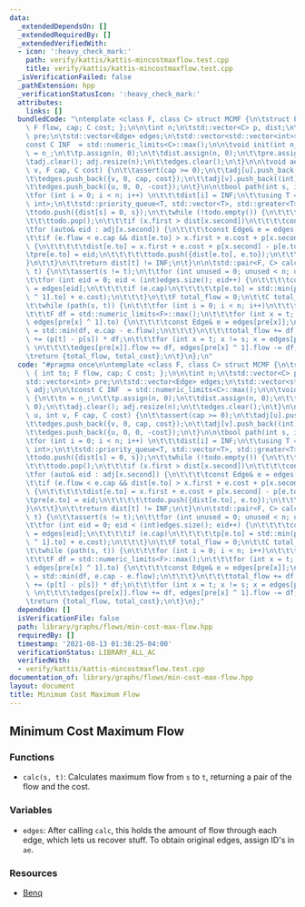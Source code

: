 ```yaml
---
data:
  _extendedDependsOn: []
  _extendedRequiredBy: []
  _extendedVerifiedWith:
  - icon: ':heavy_check_mark:'
    path: verify/kattis/kattis-mincostmaxflow.test.cpp
    title: verify/kattis/kattis-mincostmaxflow.test.cpp
  _isVerificationFailed: false
  _pathExtension: hpp
  _verificationStatusIcon: ':heavy_check_mark:'
  attributes:
    links: []
  bundledCode: "\ntemplate <class F, class C> struct MCMF {\n\tstruct Edge { int to;\
    \ F flow, cap; C cost; };\n\n\tint n;\n\tstd::vector<C> p, dist;\n\tstd::vector<int>\
    \ pre;\n\tstd::vector<Edge> edges;\n\tstd::vector<std::vector<int>> adj;\n\n\t\
    const C INF  = std::numeric_limits<C>::max();\n\n\tvoid init(int n_) {\n\t\tn\
    \ = n_;\n\t\tp.assign(n, 0);\n\t\tdist.assign(n, 0);\n\t\tpre.assign(n, 0);\n\t\
    \tadj.clear(); adj.resize(n);\n\t\tedges.clear();\n\t}\n\n\tvoid ae(int u, int\
    \ v, F cap, C cost) {\n\t\tassert(cap >= 0);\n\t\tadj[u].push_back((int)edges.size());\n\
    \t\tedges.push_back({v, 0, cap, cost});\n\t\tadj[v].push_back((int)edges.size());\n\
    \t\tedges.push_back({u, 0, 0, -cost});\n\t}\n\n\tbool path(int s, int t) {\n\t\
    \tfor (int i = 0; i < n; i++) \n\t\t\tdist[i] = INF;\n\t\tusing T = std::pair<C,\
    \ int>;\n\t\tstd::priority_queue<T, std::vector<T>, std::greater<T>> todo;\n\t\
    \ttodo.push({dist[s] = 0, s});\n\t\twhile (!todo.empty()) {\n\t\t\tT x = todo.top();\n\
    \t\t\ttodo.pop();\n\t\t\tif (x.first > dist[x.second])\n\t\t\t\tcontinue;\n\t\t\
    \tfor (auto& eid : adj[x.second]) {\n\t\t\t\tconst Edge& e = edges[eid];\n\t\t\
    \t\tif (e.flow < e.cap && dist[e.to] > x.first + e.cost + p[x.second] - p[e.to])\
    \ {\n\t\t\t\t\tdist[e.to] = x.first + e.cost + p[x.second] - p[e.to];\n\t\t\t\t\
    \tpre[e.to] = eid;\n\t\t\t\t\ttodo.push({dist[e.to], e.to});\n\t\t\t\t}\n\t\t\t\
    }\n\t\t}\n\t\treturn dist[t] != INF;\n\t}\n\n\tstd::pair<F, C> calc(int s, int\
    \ t) {\n\t\tassert(s != t);\n\t\tfor (int unused = 0; unused < n; unused++)\n\t\
    \t\tfor (int eid = 0; eid < (int)edges.size(); eid++) {\n\t\t\t\tconst Edge& e\
    \ = edges[eid];\n\t\t\t\tif (e.cap)\n\t\t\t\t\tp[e.to] = std::min(p[e.to], p[edges[eid\
    \ ^ 1].to] + e.cost);\n\t\t\t}\n\t\tF total_flow = 0;\n\t\tC total_cost = 0;\n\
    \t\twhile (path(s, t)) {\n\t\t\tfor (int i = 0; i < n; i++)\n\t\t\t\tp[i] += dist[i];\n\
    \t\t\tF df = std::numeric_limits<F>::max();\n\t\t\tfor (int x = t; x != s; x =\
    \ edges[pre[x] ^ 1].to) {\n\t\t\t\tconst Edge& e = edges[pre[x]];\n\t\t\t\tdf\
    \ = std::min(df, e.cap - e.flow);\n\t\t\t}\n\t\t\ttotal_flow += df;\n\t\t\ttotal_cost\
    \ += (p[t] - p[s]) * df;\n\t\t\tfor (int x = t; x != s; x = edges[pre[x] ^ 1].to)\
    \ \n\t\t\t\tedges[pre[x]].flow += df, edges[pre[x] ^ 1].flow -= df;\n\t\t}\n\t\
    \treturn {total_flow, total_cost};\n\t}\n};\n"
  code: "#pragma once\n\ntemplate <class F, class C> struct MCMF {\n\tstruct Edge\
    \ { int to; F flow, cap; C cost; };\n\n\tint n;\n\tstd::vector<C> p, dist;\n\t\
    std::vector<int> pre;\n\tstd::vector<Edge> edges;\n\tstd::vector<std::vector<int>>\
    \ adj;\n\n\tconst C INF  = std::numeric_limits<C>::max();\n\n\tvoid init(int n_)\
    \ {\n\t\tn = n_;\n\t\tp.assign(n, 0);\n\t\tdist.assign(n, 0);\n\t\tpre.assign(n,\
    \ 0);\n\t\tadj.clear(); adj.resize(n);\n\t\tedges.clear();\n\t}\n\n\tvoid ae(int\
    \ u, int v, F cap, C cost) {\n\t\tassert(cap >= 0);\n\t\tadj[u].push_back((int)edges.size());\n\
    \t\tedges.push_back({v, 0, cap, cost});\n\t\tadj[v].push_back((int)edges.size());\n\
    \t\tedges.push_back({u, 0, 0, -cost});\n\t}\n\n\tbool path(int s, int t) {\n\t\
    \tfor (int i = 0; i < n; i++) \n\t\t\tdist[i] = INF;\n\t\tusing T = std::pair<C,\
    \ int>;\n\t\tstd::priority_queue<T, std::vector<T>, std::greater<T>> todo;\n\t\
    \ttodo.push({dist[s] = 0, s});\n\t\twhile (!todo.empty()) {\n\t\t\tT x = todo.top();\n\
    \t\t\ttodo.pop();\n\t\t\tif (x.first > dist[x.second])\n\t\t\t\tcontinue;\n\t\t\
    \tfor (auto& eid : adj[x.second]) {\n\t\t\t\tconst Edge& e = edges[eid];\n\t\t\
    \t\tif (e.flow < e.cap && dist[e.to] > x.first + e.cost + p[x.second] - p[e.to])\
    \ {\n\t\t\t\t\tdist[e.to] = x.first + e.cost + p[x.second] - p[e.to];\n\t\t\t\t\
    \tpre[e.to] = eid;\n\t\t\t\t\ttodo.push({dist[e.to], e.to});\n\t\t\t\t}\n\t\t\t\
    }\n\t\t}\n\t\treturn dist[t] != INF;\n\t}\n\n\tstd::pair<F, C> calc(int s, int\
    \ t) {\n\t\tassert(s != t);\n\t\tfor (int unused = 0; unused < n; unused++)\n\t\
    \t\tfor (int eid = 0; eid < (int)edges.size(); eid++) {\n\t\t\t\tconst Edge& e\
    \ = edges[eid];\n\t\t\t\tif (e.cap)\n\t\t\t\t\tp[e.to] = std::min(p[e.to], p[edges[eid\
    \ ^ 1].to] + e.cost);\n\t\t\t}\n\t\tF total_flow = 0;\n\t\tC total_cost = 0;\n\
    \t\twhile (path(s, t)) {\n\t\t\tfor (int i = 0; i < n; i++)\n\t\t\t\tp[i] += dist[i];\n\
    \t\t\tF df = std::numeric_limits<F>::max();\n\t\t\tfor (int x = t; x != s; x =\
    \ edges[pre[x] ^ 1].to) {\n\t\t\t\tconst Edge& e = edges[pre[x]];\n\t\t\t\tdf\
    \ = std::min(df, e.cap - e.flow);\n\t\t\t}\n\t\t\ttotal_flow += df;\n\t\t\ttotal_cost\
    \ += (p[t] - p[s]) * df;\n\t\t\tfor (int x = t; x != s; x = edges[pre[x] ^ 1].to)\
    \ \n\t\t\t\tedges[pre[x]].flow += df, edges[pre[x] ^ 1].flow -= df;\n\t\t}\n\t\
    \treturn {total_flow, total_cost};\n\t}\n};"
  dependsOn: []
  isVerificationFile: false
  path: library/graphs/flows/min-cost-max-flow.hpp
  requiredBy: []
  timestamp: '2021-08-13 01:38:25-04:00'
  verificationStatus: LIBRARY_ALL_AC
  verifiedWith:
  - verify/kattis/kattis-mincostmaxflow.test.cpp
documentation_of: library/graphs/flows/min-cost-max-flow.hpp
layout: document
title: Minimum Cost Maximum Flow
---
```


## Minimum Cost Maximum Flow

### Functions
- `calc(s, t)`: Calculates maximum flow from `s` to `t`, returning a pair of the flow and the cost. 

### Variables
- `edges`: After calling `calc`, this holds the amount of flow through each edge, which lets us recover stuff. To obtain original edges, assign ID's in `ae`. 
	
### Resources
- [Benq](https://github.com/bqi343/USACO/blob/4aa96cd195a770c3a7f8977441020036d84b4f24/Implementations/content/graphs%20(12)/Flows%20(12.3)/MCMF.h)

